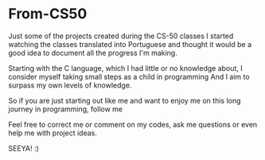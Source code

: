 # From-CS50
Just some of the projects created during the CS-50 classes
I started watching the classes translated into Portuguese and thought it would be a good idea
to document all the progress I'm making.

Starting with the C language, 
which I had little or no knowledge about, 
I consider myself taking small steps as a child in programming 
And I aim to surpass my own levels of knowledge.

So if you are just starting out like me 
and want to enjoy me on this long journey in programming, follow me

Feel free to correct me or comment on my codes, 
ask me questions or even help me with project ideas.

SEEYA! :)
